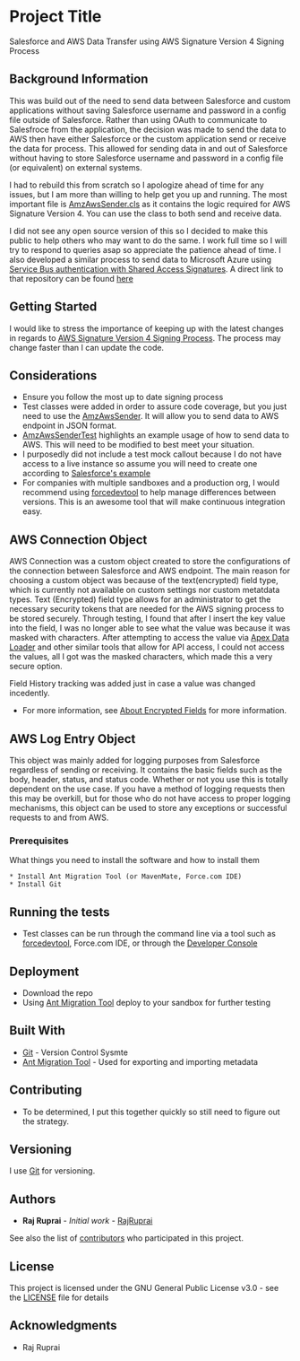 # Project Title

Salesforce and AWS Data Transfer using AWS Signature Version 4 Signing Process

## Background Information

This was build out of the need to send data between Salesforce and custom applications without saving Salesforce username and password in a config file outside of Salesforce. Rather than using OAuth to communicate to Salesfroce from the application, the decision was made to send the data to AWS then have either Salesforce or the custom application send or receive the data for process. This allowed for sending data in and out of Salesforce without having to store Salesforce username and password in a config file (or equivalent) on external systems. 

I had to rebuild this from scratch so I apologize ahead of time for any issues, but I am more than willing to help get you up and running. The most important file is [AmzAwsSender.cls](https://github.com/rajruprai/sfdc-aws-sign4/blob/master/classes/AmzAwsSender.cls) as it contains the logic required for AWS Signature Version 4. You can use the class to both send and receive data. 

I did not see any open source version of this so I decided to make this public to help others who may want to do the same. I work full time so I will try to respond to queries asap so appreciate the patience ahead of time. I also developed a similar process to send data to Microsoft Azure using [Service Bus authentication with Shared Access Signatures](https://docs.microsoft.com/en-us/azure/service-bus-messaging/service-bus-sas). A direct link to that repository can be found [here](https://github.com/rajruprai/sfdc-microsoft-azure-service-bus)

## Getting Started

I would like to stress the importance of keeping up with the latest changes in regards to [AWS Signature Version 4 Signing Process](https://docs.aws.amazon.com/general/latest/gr/signature-version-4.html). The process may change faster than I can update the code. 

## Considerations

* Ensure you follow the most up to date signing process
* Test classes were added in order to assure code coverage, but you just need to use the [AmzAwsSender](https://github.com/rajruprai/sfdc-aws-sign4/blob/master/classes/AmzAwsSender.cls). It will allow you to send data to AWS endpoint in JSON format. 
* [AmzAwsSenderTest](https://github.com/rajruprai/sfdc-aws-sign4/blob/master/classes/AmzAwsSenderTest.cls) highlights an example usage of how to send data to AWS. This will need to be modified to best meet your situation.
* I purposedly did not include a test mock callout because I do not have access to a live instance so assume you will need to create one according to [Salesforce's example](https://developer.salesforce.com/docs/atlas.en-us.apexcode.meta/apexcode/apex_classes_restful_http_testing_httpcalloutmock.htm)
* For companies with multiple sandboxes and a production org, I would recommend using [forcedevtool](https://github.com/amtrack/force-dev-tool) to help manage differences between versions. This is an awesome tool that will make continuous integration easy.

## AWS Connection Object

AWS Connection was a custom object created to store the configurations of the connection between Salesforce and AWS endpoint. The main reason for choosing a custom object was because of the text(encrypted) field type, which is currently not available on custom settings nor custom metatdata types. Text (Encrypted) field type allows for an administrator to get the necessary security tokens that are needed for the AWS signing process to be stored securely. Through testing, I found that after I insert the key value into the field, I was no longer able to see what the value was because it was masked with characters. After attempting to access the value via [Apex Data Loader](https://developer.salesforce.com/page/Data_Loader) and other similar tools that allow for API access, I could not access the values, all I got was the masked characters, which made this a very secure option. 

Field History tracking was added just in case a value was changed incedently. 

* For more information, see [About Encrypted Fields](https://help.salesforce.com/articleView?id=fields_about_encrypted_fields.htm&type=5) for more information.

## AWS Log Entry Object

This object was mainly added for logging purposes from Salesforce regardless of sending or receiving. It contains the basic fields such as the body, header, status, and status code. Whether or not you use this is totally dependent on the use case. If you have a method of logging requests then this may be overkill, but for those who do not have access to proper logging mechanisms, this object can be used to store any exceptions or successful requests to and from AWS. 

### Prerequisites

What things you need to install the software and how to install them

```
* Install Ant Migration Tool (or MavenMate, Force.com IDE)
* Install Git
```

## Running the tests

* Test classes can be run through the command line via a tool such as [forcedevtool](https://github.com/amtrack/force-dev-tool), Force.com IDE, or through the [Developer Console](https://developer.salesforce.com/page/Developer_Console)

## Deployment

* Download the repo
* Using [Ant Migration Tool](https://developer.salesforce.com/docs/atlas.en-us.daas.meta/daas/forcemigrationtool.htm) deploy to your sandbox for further testing

## Built With

* [Git](https://git-scm.com/) - Version Control Sysmte
* [Ant Migration Tool](https://developer.salesforce.com/docs/atlas.en-us.daas.meta/daas/forcemigrationtool_install.htm) - Used for exporting and importing metadata

## Contributing

* To be determined, I put this together quickly so still need to figure out the strategy.

## Versioning

I use [Git](https://git-scm.com/) for versioning. 

## Authors

* **Raj Ruprai** - *Initial work* - [RajRuprai](https://github.com/rajruprai)

See also the list of [contributors](https://github.com/rajruprai/sfdc-aws-sign4/graphs/contributors) who participated in this project.

## License

This project is licensed under the GNU General Public License v3.0 - see the [LICENSE](https://github.com/rajruprai/sfdc-aws-sign4/blob/master/LICENSE) file for details

## Acknowledgments

* Raj Ruprai
